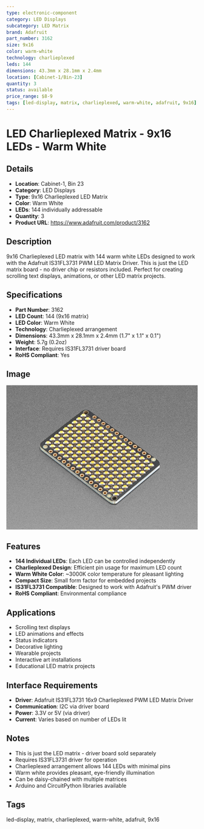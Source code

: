 ```yaml
---
type: electronic-component
category: LED Displays
subcategory: LED Matrix
brand: Adafruit
part_number: 3162
size: 9x16
color: warm-white
technology: charlieplexed
leds: 144
dimensions: 43.3mm x 28.1mm x 2.4mm
location: [Cabinet-1/Bin-23]
quantity: 3
status: available
price_range: $8-9
tags: [led-display, matrix, charlieplexed, warm-white, adafruit, 9x16]
---
```


# LED Charlieplexed Matrix - 9x16 LEDs - Warm White

## Details

- **Location**: Cabinet-1, Bin 23
- **Category**: LED Displays
- **Type**: 9x16 Charlieplexed LED Matrix
- **Color**: Warm White
- **LEDs**: 144 individually addressable
- **Quantity**: 3
- **Product URL**: https://www.adafruit.com/product/3162

## Description

9x16 Charlieplexed LED matrix with 144 warm white LEDs designed to work with the Adafruit IS31FL3731 PWM LED Matrix Driver. This is just the LED matrix board - no driver chip or resistors included. Perfect for creating scrolling text displays, animations, or other LED matrix projects.

## Specifications

- **Part Number**: 3162
- **LED Count**: 144 (9x16 matrix)
- **LED Color**: Warm White
- **Technology**: Charlieplexed arrangement
- **Dimensions**: 43.3mm x 28.1mm x 2.4mm (1.7" x 1.1" x 0.1")
- **Weight**: 5.7g (0.2oz)
- **Interface**: Requires IS31FL3731 driver board
- **RoHS Compliant**: Yes

## Image

![LED Charlieplexed Matrix - 9x16 LEDs - Warm White](../attachments/3162-06.jpg)

## Features

- **144 Individual LEDs**: Each LED can be controlled independently
- **Charlieplexed Design**: Efficient pin usage for maximum LED count
- **Warm White Color**: ~3000K color temperature for pleasant lighting
- **Compact Size**: Small form factor for embedded projects
- **IS31FL3731 Compatible**: Designed to work with Adafruit's PWM driver
- **RoHS Compliant**: Environmental compliance

## Applications

- Scrolling text displays
- LED animations and effects
- Status indicators
- Decorative lighting
- Wearable projects
- Interactive art installations
- Educational LED matrix projects

## Interface Requirements

- **Driver**: Adafruit IS31FL3731 16x9 Charlieplexed PWM LED Matrix Driver
- **Communication**: I2C via driver board
- **Power**: 3.3V or 5V (via driver)
- **Current**: Varies based on number of LEDs lit

## Notes

- This is just the LED matrix - driver board sold separately
- Requires IS31FL3731 driver for operation
- Charlieplexed arrangement allows 144 LEDs with minimal pins
- Warm white provides pleasant, eye-friendly illumination
- Can be daisy-chained with multiple matrices
- Arduino and CircuitPython libraries available

## Tags

led-display, matrix, charlieplexed, warm-white, adafruit, 9x16
